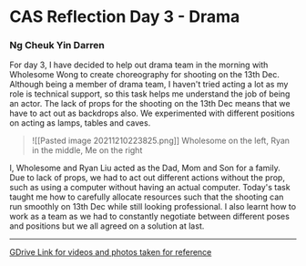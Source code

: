 # CAS Reflection Day 3 - Drama
### Ng Cheuk Yin Darren

For day 3, I have decided to help out drama team in the morning with Wholesome Wong to create choreography for shooting on the 13th Dec.
Although being a member of drama team, I haven't tried acting a lot as my role is technical support, so this task helps me understand the job of being an actor.
The lack of props for the shooting on the 13th Dec means that we have to act out as backdrops also. We experimented with different positions on acting as lamps, tables and caves.
> ![[Pasted image 20211210223825.png]] Wholesome on the left, Ryan in the middle, Me on the right

I, Wholesome and Ryan Liu acted as the Dad, Mom and Son for a family. Due to lack of props, we had to act out different actions without the prop, such as using a computer without having an actual computer.
Today's task taught me how to carefully allocate resources such that the shooting can run smoothly on 13th Dec while still looking professional.
I also learnt how to work as a team as we had to constantly negotiate between different poses and positions but we all agreed on a solution at last.

---

[GDrive Link for videos and photos taken for reference](https://drive.google.com/drive/folders/11MKfi97Y2kZn-iNUQBdqWOevWpWVZxPy?usp=sharing)